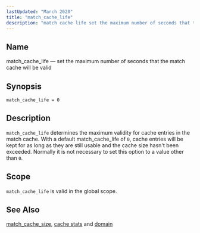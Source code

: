 ```yaml
---
lastUpdated: "March 2020"
title: "match_cache_life"
description: "match cache life set the maximum number of seconds that the match cache will be valid match cache life 0 match cache life determines the maximum validity for cache entries in the match cache With a default match cache life of 0 cache entries will be kept for as long..."
---
```


<a name="conf.ref.match_cache_life"></a> 
## Name

match_cache_life — set the maximum number of seconds that the match cache will be valid

## Synopsis

`match_cache_life = 0`

<a name="idp10095584"></a> 
## Description

`match_cache_life` determines the maximum validity for cache entries in the match cache. With a default match_cache_life of `0`, cache entries will be kept for as long as they are still usable and the cache size hasn't been exceeded. Normally it is not necessary to set this option to a value other than `0`.

<a name="idp10098704"></a> 
## Scope

`match_cache_life` is valid in the global scope.

<a name="idp10100736"></a> 
## See Also

[match_cache_size](/momentum/3/3-reference/3-reference-conf-ref-match-cache-size), [cache stats](/momentum/3/3-reference/3-reference-console-commands-cache-stats) and [domain](/momentum/3/3-reference/3-reference-conf-ref-domain)